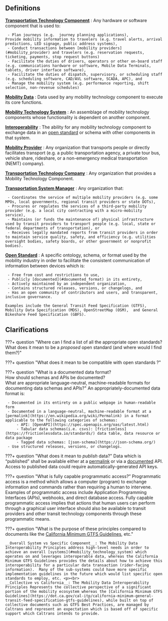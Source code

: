 ## Definitions

<a name="transporation_technology_component"></a>
[**Transportation Technology Component**](#transportation_technology_component)
:   Any hardware or software component that is used  to:  

     - Plan journeys (e.g.  journey planning applications),
    Provide mobility information to travelers (e.g. travel alerts, arrival predictions, LED signage, public address systems),  
     - Conduct transactions between [mobility providers](#mobility_provider) and travelers (e.g. reservation requests, ticketing, payments, stop request buttons)   
     - Facilitate the duties of drivers, operators or other on-board staff (e.g. communications hardware or software, Mobile Data Terminals, tablets, driver interface software),  
     - Facilitate the duties of dispatch, supervisory, or scheduling staff (e.g. scheduling software, CAD/AVL software, SCADA, APC), and  
     - Manage the mobility system (e.g. performance reporting, shift selection, non-revenue schedules)

<a name="mobility_data"></a>
[**Mobility Data**](#mobility_data)
:   Data used by any mobility technology component to execute its core functions.

<a name="mobility_technology_system"></a>
[**Mobility Technology System**](#mobility_technology_system)
:   An assemblage of mobility technology components whose functionality is dependent on another component. 

<a name="interoperability"></a>
[**Interoperability**](#interoperability)
:   The ability for any mobility technology component to exchange data in an [open standard](#open_standard) or schema with other components in that system.

<a name="mobility_provider"></a>
[**Mobility Provider**](#mobility_provider)
:   Any organization that transports people or directly facilitates transport (e.g. a public transportation agency, a private tour bus, vehicle share, rideshare, or a non-emergency medical transportation (NEMT) company).

<a name="transportation_technology_company"></a>
[**Transportation Technology Company**](#transportation_technology_company)
:   Any organization that provides a Mobility Technology Component.

<a name="transportation_system_manager"></a>
[**Transportation System Manager**](#transportation_system_manager)
:   Any organization that:  

     - Coordinates the service of multiple mobility providers (e.g. some MPOs, local governments, regional transit providers or state DOTs),  
     - Procures or regulates the services of a third-party mobility provider (e.g. a local city contracting with a micro-mobility service),  
     - Maintains (or funds the maintenance of) physical infrastructure used by transit providers to transport people (e.g. local, state or federal departments of transportation), or  
     - Receives legally mandated reports from transit providers in order to maintain service quality, safety, and efficiency (e.g. utilities oversight bodies, safety boards, or other government or nonprofit bodies).

<a name="open_standard"></a>
[**Open Standard**](#open_standard)
:   A specific ontology, schema, or format used by the mobility industry in order to facilitate the consistent communication of information between devices which is:  

     - Free from cost and restrictions to use, 
     - Publicly [documented](#documented_format) in its entirety, 
     - Actively maintained by an independent organization,  
     - Contains structured releases, versions, or changelogs, and 
     - Has an open community of contributors and users, and transparent, inclusive governance.

	Examples include the General Transit Feed Specification (GTFS), Mobility Data Specification (MDS), OpenStreetMap (OSM),  and General Bikeshare Feed Specification (GBFS).  

## Clarifications
<a name="open_standard_list"></a>
???+ question "Where can I find a list of all the appropriate open standards? <br>What does it mean to be a *proposed* open standard (and where would I find them?)" 

???+ question "What does it mean to be compatible with open standards ?"

<a name="documented_format"></a>
???+ question "What is a documented data format? <br>How should schemas and APIs be documented? <br>What are appropriate language-neutral, machine-readable formats for documenting data schemas and APIs?"
    An appropriately-documented data format is:

     - Documented in its entirety on a public webpage in human-readable form
     - Documented in a language-neutral, machine-readable format at a [permalink](https://en.wikipedia.org/wiki/Permalink) in a format applicable to the following categories of schemas:
         - API: [OpenAPI](https://spec.openapis.org/oas/latest.html)
         - Tabular data schemas(i.e. csvs): [frictionless](https://frictionlessdata.io/standards/) data table, data resource or data package
         - Tagged data schemas: [json-schema](https://json-schema.org/)
     - Use structured releases, versions, or changelogs. 

<a name="publish"></a>
???+ question "What does it mean to *publish* data?"
    Data which is “published” shall be available either at a [permalink](https://en.wikipedia.org/wiki/Permalink) or via a [documented](#documented_format) API. Access to published data could require automatically-generated API keys. 

<a name="programmatic_access"></a>
???+ question "What is fully capable programmatic access?”
    Programmatic access is a method which allows a computer (program) to exchange information and commands rather than requiring a human to intervene.  Examples of programmatic access include  Application Programming Interfaces (APIs), webhooks, and direct database access.   Fully capable programmatic access implies that actions that human users can perform through a graphical user interface should also be available to transit providers and other transit technology components through these programmatic means. 

<a name="purpose"></a>
???+ question "What is the purpose of these principles compared to documents like the [California Minimum GTFS Guidelines](https://dot.ca.gov/cal-itp/california-minimum-general-transit-feed-specification-gtfs-guidelines), etc."

    __Overall System vs Specific Component__: The Mobility Data Interoperability Principles address high-level needs in order to achieve an overall [systems](#mobility_technology_system) which operates on and leverages interoperable data, whereas the California Minimum GTFS Guidelines provides the details about how to achieve this interoperability for a particular data transaction (rider-facing information).  Many of the sub-systems could have more specific implementation guidelines in the future which would list specific open standards to employ, etc. <p><br>
    __Collective vs California__: The Mobility Data Interoperability Principles Represents the collective perspective of a significant portion of the mobility ecosystem whereas the [California Minimum GTFS Guidelines](https://dot.ca.gov/cal-itp/california-minimum-general-transit-feed-specification-gtfs-guidelines), while built on top of collective documents such as GTFS Best Practices, are managed by Caltrans and represent an expectation which is based off of specific support which Caltrans intends to provide. 

